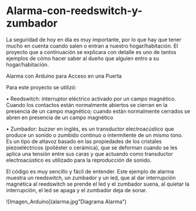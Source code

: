 # Alarma-con-reedswitch-y-zumbador
La seguridad de hoy en día es muy importante, por lo que hay que tener mucho en cuenta cuando salen o entran a nuestro hogar/habitación. El proyecto que a continuación se explicara con detalle es uno de tantos ejemplos de cómo hacer saber al dueño que alguien entro a su hogar/habitación.

Alarma con Arduino para Acceso en una Puerta

Para este proyecto se utilizó:

•	Reedswitch: interruptor eléctrico activado por un campo magnético. Cuando los contactos están normalmente abiertos se cierran en la presencia de un campo magnético; cuando están normalmente cerrados se abren en presencia de un campo magnético

•	Zumbador: buzzer en inglés, es un transductor electroacústico que produce un sonido o zumbido continuo o intermitente de un mismo tono.  
Es un tipo de altavoz basado en las propiedades de los cristales piezoeléctricos (poliéster o cerámica), que se deforman cuando se les aplica una tensión entre sus caras y que actuando como transductor electroacústico es utilizado para la reproducción de sonido.

El código es muy sencillo y fácil de entender. Este ejemplo de alarma muestra un reedswitch, un zumbador y un led, que al dar interrupción magnética al reedswitch se prende el led y el zumbador suena, al quietar la interrupción, el led se apaga y el zumbador deja de sonar.

![Imagen_Arduino](alarma.jpg"Diagrama Alarma")
